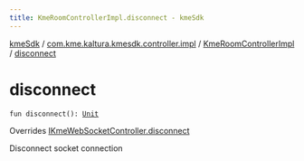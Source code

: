 ```yaml
---
title: KmeRoomControllerImpl.disconnect - kmeSdk
---
```


[kmeSdk](../../index.html) / [com.kme.kaltura.kmesdk.controller.impl](../index.html) / [KmeRoomControllerImpl](index.html) / [disconnect](./disconnect.html)

# disconnect

`fun disconnect(): `[`Unit`](https://kotlinlang.org/api/latest/jvm/stdlib/kotlin/-unit/index.html)

Overrides [IKmeWebSocketController.disconnect](../../com.kme.kaltura.kmesdk.controller/-i-kme-web-socket-controller/disconnect.html)

Disconnect socket connection

